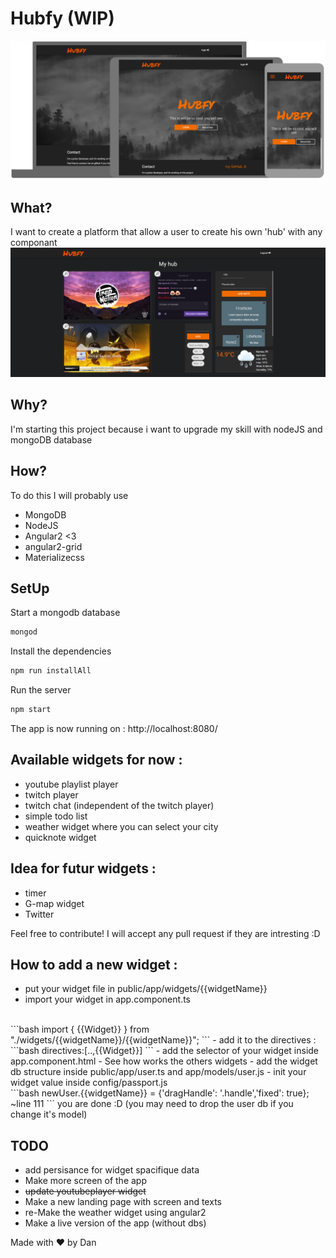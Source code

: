 # Hubfy (WIP)
![alt text](/preview.png)
## What?
I want to create a platform that allow a user to create his own 'hub' with any componant
![alt text](/wip.png)
## Why?
I'm starting this project because i want to upgrade my skill with nodeJS and mongoDB database
## How?
To do this I will probably use 
  - MongoDB
  - NodeJS
  - Angular2 <3
  - angular2-grid
  - Materializecss

## SetUp
Start a mongodb database
```bash
mongod
```

Install the dependencies
```bash
npm run installAll
```

Run the server
```bash
npm start
```
The app is now running on : http://localhost:8080/

## Available widgets for now : 
 - youtube playlist player
 - twitch player
 - twitch chat (independent of the twitch player)
 - simple todo list
 - weather widget where you can select your city
 - quicknote widget

## Idea for futur widgets : 
 - timer
 - G-map widget
 - Twitter

Feel free to contribute! I will accept any pull request if they are intresting :D

## How to add a new widget : 
 - put your widget file in public/app/widgets/{{widgetName}}
 - import your widget in app.component.ts
  <br/>
```bash
import { {{Widget}} } from "./widgets/{{widgetName}}/{{widgetName}}";
```
 - add it to the directives : 
```bash
directives:[..,{{Widget}}]
```
 - add the selector of your widget inside app.component.html
    - See how works the others widgets
 - add the widget db structure inside public/app/user.ts and app/models/user.js
 - init your widget value inside config/passport.js
  <br/>
```bash
newUser.{{widgetName}} = {'dragHandle': '.handle','fixed': true}; ~line 111
```
you are done :D (you may need to drop the user db if you change it's model)

## TODO
 - add persisance for widget spacifique data
 - Make more screen of the app
 - <del>update youtubeplayer widget</del>
 - Make a new landing page with screen and texts
 - re-Make the weather widget using angular2
 - Make a live version of the app (without dbs)

Made with :heart: by Dan
